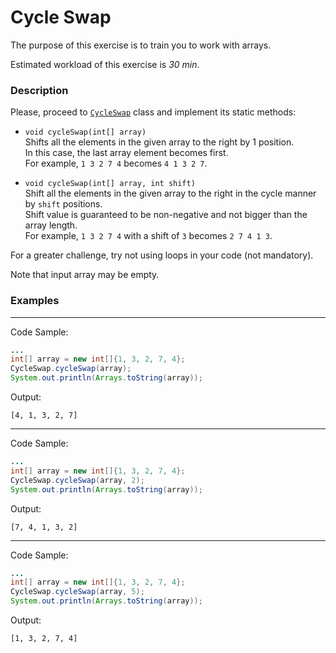 # Cycle Swap

The purpose of this exercise is to train you to work with arrays.

Estimated workload of this exercise is _30 min_.

### Description
Please, proceed to [`CycleSwap`](src/main/java/com/project/rd/autotasks/CycleSwap.java) class
and implement its static methods:

* `void cycleSwap(int[] array)`\
  Shifts all the elements in the given array to the right by 1 position.\
  In this case, the last array element becomes first.\
  For example, `1 3 2 7 4` becomes `4 1 3 2 7`.

* `void cycleSwap(int[] array, int shift)`\
  Shift all the elements in the given array to the right in the cycle manner by `shift` positions.\
  Shift value is guaranteed to be non-negative and not bigger than the array length.\
  For example, `1 3 2 7 4` with a shift of `3` becomes `2 7 4 1 3`.

For a greater challenge, try not using loops in your code (not mandatory).

Note that input array may be empty.

### Examples

---
Code Sample:
```java
...
int[] array = new int[]{1, 3, 2, 7, 4};
CycleSwap.cycleSwap(array);
System.out.println(Arrays.toString(array));
```

Output:
```
[4, 1, 3, 2, 7]
```

---
Code Sample:
```java
...
int[] array = new int[]{1, 3, 2, 7, 4};
CycleSwap.cycleSwap(array, 2);
System.out.println(Arrays.toString(array));
```

Output:
```
[7, 4, 1, 3, 2]
```

---
Code Sample:
```java
...
int[] array = new int[]{1, 3, 2, 7, 4};
CycleSwap.cycleSwap(array, 5);
System.out.println(Arrays.toString(array));
```

Output:
```
[1, 3, 2, 7, 4]
```

